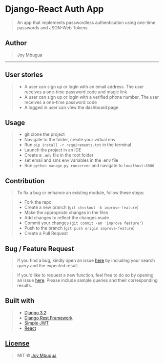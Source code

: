 # Django-React Auth App
> An app that implements passwordless authentication using one-time passwords and JSON-Web Tokens

## Author
> Joy Mbugua
-----------------------------------------------

## User stories
> * A user can sign up or login with an email address. The user receives a one-time password code and magic link
> * A user can sign up or login with a verified phone number. The user receives a one-time password code
> * A logged in user can view the dashboard page

## Usage
> * git clone the project
> * Navigate to the folder, create your virtual env
> * Run `pip install -r requirements.txt` in the terminal
> * Launch the project in an IDE
> * Create a `.env` file in the root folder
> * set email and sms env variables in the .env file
> * Run `python manage.py runserver` and navigate to `localhost:8000`

## Contribution

> To fix a bug or enhance an existing module, follow these steps:

> * Fork the repo
> * Create a new branch (`git checkout -b improve-feature`)
> * Make the appropriate changes in the files
> * Add changes to reflect the changes made
> * Commit your changes (`git commit -am 'Improve feature'`)
> * Push to the branch (`git push origin improve-feature`)
> * Create a Pull Request

## Bug / Feature Request

> If you find a bug, kindly open an issue [here](https://github.com/JoyMbugua/authapp/issues/new) by including your search query and the expected result.

> If you'd like to request a new function, feel free to do so by opening an issue [here](https://github.com/JoyMbugua/authapp/issues/new). Please include sample queries and their corresponding results.

## Built with

> * [Django 3.2](https://docs.djangoproject.com/en/3.2/) 
> * [Django Rest Framework](https://www.django-rest-framework.org/)
> * [Simple JWT](https://github.com/jazzband/djangorestframework-simplejwt)
> * [React](Reactjs.org)

## [License](https://github.com/JoyMbugua/authapp/blob/master/LICENSE.md)

> MIT © [Joy Mbugua ](https://github.com/JoyMbugua)
